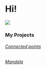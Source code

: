 # Hi!

![](https://media.giphy.com/media/l1J9KRDchEFFLEO5O/giphy.gif)

### My Projects

###### [Connected points](https://rw610.github.io/canvas/)
###### [Mandala](https://rw610.github.io/mandala/)
